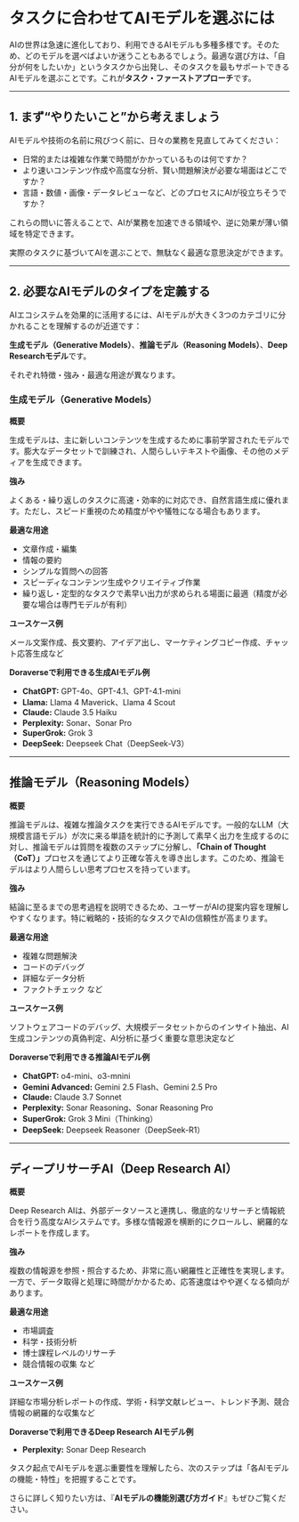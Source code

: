 # タスクに合わせてAIモデルを選ぶには

AIの世界は急速に進化しており、利用できるAIモデルも多種多様です。そのため、どのモデルを選べばよいか迷うこともあるでしょう。最適な選び方は、「自分が何をしたいか」というタスクから出発し、そのタスクを最もサポートできるAIモデルを選ぶことです。これが**タスク・ファーストアプローチ**です。

***

## 1. まず“やりたいこと”から考えましょう

AIモデルや技術の名前に飛びつく前に、日々の業務を見直してみてください：

* 日常的または複雑な作業で時間がかかっているものは何ですか？
* より速いコンテンツ作成や高度な分析、賢い問題解決が必要な場面はどこですか？
* 言語・数値・画像・データレビューなど、どのプロセスにAIが役立ちそうですか？

これらの問いに答えることで、AIが業務を加速できる領域や、逆に効果が薄い領域を特定できます。

実際のタスクに基づいてAIを選ぶことで、無駄なく最適な意思決定ができます。

***

## 2. 必要なAIモデルのタイプを定義する

AIエコシステムを効果的に活用するには、AIモデルが大きく3つのカテゴリに分かれることを理解するのが近道です：

**生成モデル（Generative Models）**、**推論モデル（Reasoning Models）**、**Deep Researchモデル**です。

それぞれ特徴・強み・最適な用途が異なります。

### 生成モデル（Generative Models）

**概要**

生成モデルは、主に新しいコンテンツを生成するために事前学習されたモデルです。膨大なデータセットで訓練され、人間らしいテキストや画像、その他のメディアを生成できます。

**強み**

よくある・繰り返しのタスクに高速・効率的に対応でき、自然言語生成に優れます。ただし、スピード重視のため精度がやや犠牲になる場合もあります。

**最適な用途**

* 文章作成・編集
* 情報の要約
* シンプルな質問への回答
* スピーディなコンテンツ生成やクリエイティブ作業
* 繰り返し・定型的なタスクで素早い出力が求められる場面に最適（精度が必要な場合は専門モデルが有利）

**ユースケース例**

メール文案作成、長文要約、アイデア出し、マーケティングコピー作成、チャット応答生成など

**Doraverseで利用できる生成AIモデル例**

* **ChatGPT:** GPT-4o、GPT-4.1、GPT-4.1-mini
* **Llama:** Llama 4 Maverick、Llama 4 Scout
* **Claude:** Claude 3.5 Haiku
* **Perplexity:** Sonar、Sonar Pro
* **SuperGrok:** Grok 3
* **DeepSeek:** Deepseek Chat（DeepSeek-V3）

***

## 推論モデル（Reasoning Models）

**概要**

推論モデルは、複雑な推論タスクを実行できるAIモデルです。一般的なLLM（大規模言語モデル）が次に来る単語を統計的に予測して素早く出力を生成するのに対し、推論モデルは質問を複数のステップに分解し、**「Chain of Thought（CoT）」**&#x30D7;ロセスを通じてより正確な答えを導き出します。このため、推論モデルはより人間らしい思考プロセスを持っています。

**強み**

結論に至るまでの思考過程を説明できるため、ユーザーがAIの提案内容を理解しやすくなります。特に戦略的・技術的なタスクでAIの信頼性が高まります。

**最適な用途**

* 複雑な問題解決
* コードのデバッグ
* 詳細なデータ分析
* ファクトチェック など

**ユースケース例**

ソフトウェアコードのデバッグ、大規模データセットからのインサイト抽出、AI生成コンテンツの真偽判定、AI分析に基づく重要な意思決定など

**Doraverseで利用できる推論AIモデル例**

* **ChatGPT:** o4-mini、o3-mnini
* **Gemini Advanced:** Gemini 2.5 Flash、Gemini 2.5 Pro
* **Claude:** Claude 3.7 Sonnet
* **Perplexity:** Sonar Reasoning、Sonar Reasoning Pro
* **SuperGrok:** Grok 3 Mini（Thinking）
* **DeepSeek:** Deepseek Reasoner（DeepSeek-R1）

***

## ディープリサーチAI（**Deep Research AI**）

**概要**

Deep Research AIは、外部データソースと連携し、徹底的なリサーチと情報統合を行う高度なAIシステムです。多様な情報源を横断的にクロールし、網羅的なレポートを作成します。

**強み**

複数の情報源を参照・照合するため、非常に高い網羅性と正確性を実現します。一方で、データ取得と処理に時間がかかるため、応答速度はやや遅くなる傾向があります。

**最適な用途**

* 市場調査
* 科学・技術分析
* 博士課程レベルのリサーチ
* 競合情報の収集 など

**ユースケース例**

詳細な市場分析レポートの作成、学術・科学文献レビュー、トレンド予測、競合情報の網羅的な収集など

**Doraverseで利用できるDeep Research AIモデル例**

* **Perplexity:** Sonar Deep Research



タスク起点でAIモデルを選ぶ重要性を理解したら、次のステップは「各AIモデルの機能・特性」を把握することです。

さらに詳しく知りたい方は、『**AIモデルの機能別選び方ガイド**』もぜひご覧ください。



